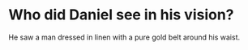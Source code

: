 # Who did Daniel see in his vision?

He saw a man dressed in linen with a pure gold belt around his waist.

